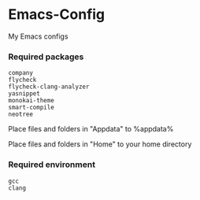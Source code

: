 # Emacs-Config
My Emacs configs

### Required packages

```
company
flycheck
flycheck-clang-analyzer
yasnippet
monokai-theme
smart-compile
neotree
```

Place files and folders in "Appdata" to %appdata%

Place files and folders in "Home" to your home directory

### Required environment

```
gcc
clang
```

